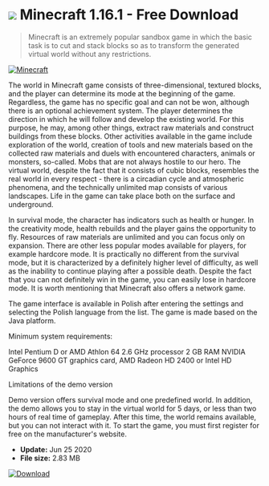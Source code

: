 # ![](https://cdn.softexe.net/static/icon/6/minecraft-9177.png) Minecraft 1.16.1 - Free Download

> Minecraft is an extremely popular sandbox game in which the basic task is to cut and stack blocks so as to transform the generated virtual world without any restrictions.

[![Minecraft](https://gallery.dpcdn.pl/imgc/Tools/15909/g_-_420x350_1.5_-_x20130505121454_04.png)](https://softexe.net/win/games-entertainment/shooters/minecraft:apgg.html)

The world in Minecraft game consists of three-dimensional, textured blocks, and the player can determine its mode at the beginning of the game. Regardless, the game has no specific goal and can not be won, although there is an optional achievement system. The player determines the direction in which he will follow and develop the existing world. For this purpose, he may, among other things, extract raw materials and construct buildings from these blocks. Other activities available in the game include exploration of the world, creation of tools and new materials based on the collected raw materials and duels with encountered characters, animals or monsters, so-called. Mobs that are not always hostile to our hero. The virtual world, despite the fact that it consists of cubic blocks, resembles the real world in every respect - there is a circadian cycle and atmospheric phenomena, and the technically unlimited map consists of various landscapes. Life in the game can take place both on the surface and underground.
 
 In survival mode, the character has indicators such as health or hunger. In the creativity mode, health rebuilds and the player gains the opportunity to fly. Resources of raw materials are unlimited and you can focus only on expansion. There are other less popular modes available for players, for example hardcore mode. It is practically no different from the survival mode, but it is characterized by a definitely higher level of difficulty, as well as the inability to continue playing after a possible death. Despite the fact that you can not definitely win in the game, you can easily lose in hardcore mode. It is worth mentioning that Minecraft also offers a network game.
 
 The game interface is available in Polish after entering the settings and selecting the Polish language from the list. The game is made based on the Java platform.
 
 Minimum system requirements:
 
 Intel Pentium D or AMD Athlon 64 2.6 GHz processor
 2 GB RAM
 NVIDIA GeForce 9600 GT graphics card, AMD Radeon HD 2400 or Intel HD Graphics
 
 
 Limitations of the demo version
 
 Demo version offers survival mode and one predefined world. In addition, the demo allows you to stay in the virtual world for 5 days, or less than two hours of real time of gameplay. After this time, the world remains available, but you can not interact with it. To start the game, you must first register for free on the manufacturer's website.


- **Update:** Jun 25 2020
- **File size:** 2.83 MB

[![Download](https://cdn.softexe.net/static/img/download.png)](https://softexe.net/win/games-entertainment/shooters/minecraft:apgg.html)


